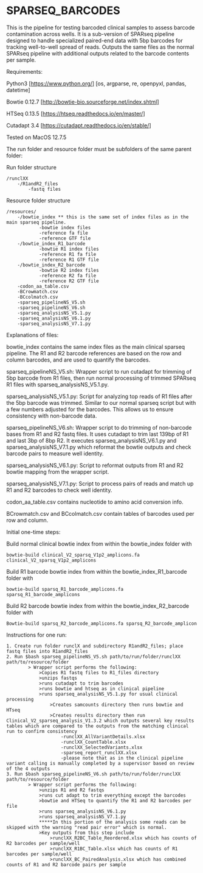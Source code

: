 # SPARSEQ_BARCODES


This is the pipeline for testing barcoded clinical samples to assess barcode contamination across wells. It is a sub-version of SPARseq pipeline designed to handle specialized paired-end data with 5bp barcodes for tracking well-to-well spread of reads. Outputs the same files as the normal SPARseq pipeline with additional outputs related to the barcode contents per sample.


Requirements:

Python3 [https://www.python.org/] [os, argparse, re, openpyxl, pandas, datetime]

Bowtie 0.12.7 [http://bowtie-bio.sourceforge.net/index.shtml]

HTSeq 0.13.5 [https://htseq.readthedocs.io/en/master/]

Cutadapt 3.4 [https://cutadapt.readthedocs.io/en/stable/]

Tested on MacOS 12.7.5

The run folder and resource folder must be subfolders of the same parent folder:

Run folder structure

	/runclXX
		-/R1andR2_files
			-fastq files

Resource folder structure

	/resources/
		-/bowtie_index ** this is the same set of index files as in the main sparseq pipeline.
				-bowtie index files
				-reference fa file
				-reference GTF file
		-/bowtie_index_R1_barcode 
				-bowtie R1 index files
				-reference R1 fa file
				-reference R1 GTF file
		-/bowtie_index_R2_barcode
				-bowtie R2 index files
				-reference R2 fa file
				-reference R2 GTF file
		-codon_aa_table.csv
		-BCrowmatch.csv
		-BCcolmatch.csv
		-sparseq_pipelineNS_V5.sh
		-sparseq_pipelineNS_V6.sh
		-sparseq_analysisNS_V5.1.py
		-sparseq_analysisNS_V6.1.py
		-sparseq_analysisNS_V7.1.py

Explanations of files:

bowtie_index contains the same index files as the main clinical sparseq pipeline. The R1 and R2 barcode references are based on the row and column barcodes, and are used to quantify the barcodes. 

sparseq_pipelineNS_V5.sh: Wrapper script to run cutadapt for trimming of 5bp barcode from R1 files, then run normal processing of trimmed SPARseq R1 files with sparseq_analysisNS_V5.1.py.

sparseq_analysisNS_V5.1.py: Script for analyzing top reads of R1 files after the 5bp barcode was trimmed. Similar to our normal sparseq script but with a few numbers adjusted for the barcodes. This allows us to ensure consistency with non-barcode data.

sparseq_pipelineNS_V6.sh: Wrapper script to do trimming of non-barcode bases from R1 and R2 fastq files. It uses cutadapt to trim last 139bp of R1 and last 3bp of 8bp R2. It executes sparseq_analysisNS_V6.1.py and sparseq_analysisNS_V7.1.py which reformat the bowtie outputs and check barcode pairs to measure well identity.

sparseq_analysisNS_V6.1.py: Script to reformat outputs from R1 and R2 bowtie mapping from the wrapper script.

sparseq_analysisNS_V7.1.py: Script to process pairs of reads and match up R1 and R2 barcodes to check well identity.

codon_aa_table.csv contains nucleotide to amino acid conversion info.

BCrowmatch.csv and BCcolmatch.csv contain tables of barcodes used per row and column.



Initial one-time steps:

Build normal clinical bowtie index from within the bowtie_index folder with 
```
bowtie-build clinical_V2_sparsq_V1p2_amplicons.fa clinical_V2_sparsq_V1p2_amplicons
```
Build R1 barcode bowtie index from within the bowtie_index_R1_barcode folder with
```
bowtie-build sparsq_R1_barcode_amplicons.fa sparsq_R1_barcode_amplicons
```
Build R2 barcode bowtie index from within the bowtie_index_R2_barcode folder with
```
Bowtie-build sparsq_R2_barcode_amplicons.fa sparsq_R2_barcode_amplicon
```


Instructions for one run:
```
1. Create run folder runclX and subdirectory R1andR2_files; place fastq files into R1andR2_files
2. Run $bash sparseq_pipelineNS_V5.sh path/to/run/folder/runclXX path/to/resource/folder
		> Wrapper script performs the following: 
			>Copies R1 fastq files to R1_files directory
			>unzips fastqs
			>runs cutadapt to trim barcodes
			>runs bowtie and htseq as in clinical pipeline
			>runs sparseq_analysisNS_V5.1.py for usual clinical processing
				>Creates samcounts directory then runs bowtie and HTseq
				>Creates results directory then run Clinical_V2_sparseq_analysis_V1.3.2 which outputs several key results tables which are compared to the outputs from the matching clinical run to confirm consistency
					-runclXX_AllVariantDetails.xlsx
					-runclXX_CountTable.xlsx
					-runclXX_SelectedVariants.xlsx
					-sparseq_report_runclXX.xlsx
					-please note that as in the clinical pipeline variant calling is manually completed by a supervisor based on review of the 4 outputs 
3. Run $bash sparseq_pipelineNS_V6.sh path/to/run/folder/runclXX path/to/resource/folder
		> Wrapper script performs the following:
			>unzips R1 and R2 fastqs
			>runs cut adapt to trim everything except the barcodes
			>bowtie and HTSeq to quantify the R1 and R2 barcodes per file
			>runs sparseq_analysisNS_V6.1.py
			>runs sparseq_analysisNS_V7.1.py
			*****In this portion of the analysis some reads can be skipped with the warning "read pair error" which is normal.
			>Key outputs from this step include
				>runclXX_R2BC_Table_Reordered.xlsx which has counts of R2 barcodes per sample/well
				>runclXX_R1BC_Table.xlsx which has counts of R1 barcodes per sample/well
				>runclXX_BC_PairedAnalysis.xlsx which has combined counts of R1 and R2 barcode pairs per sample
```



